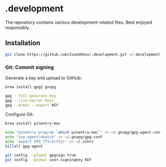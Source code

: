 # .development

The repository contains various development-related files. Best enjoyed
responsibly.

## Installation

```sh
git clone https://github.com/IvanUkhov/.development.git ~/.development && make -C ~/.development
```

### Git: Commit signing

Generate a key and upload to GitHub:

```sh
brew install gpg2 gnupg

gpg --full-generate-key
gpg --list-secret-keys
gpg --armor --export KEY
```

Configure Git:

```sh
brew install pinentry-mac

echo "pinentry-program `which pinentry-mac`" >> ~/.gnupg/gpg-agent.conf
echo "use-agent\nbatch" >> ~/.gnupg/gpg.conf
echo 'export GPG_TTY=$(tty)' >> ~/.zshrc
killall gpg-agent

git config --global gpgsign true
git config --global user.signingkey KEY
```
